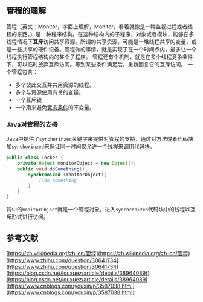 
## 管程的理解
管程（英文：Monitor，字面上理解，Monitor，看着就像是一种监视进程或者线程的东西。）是一种程序结构。在这种结构内的子程序，对象或者模块，能够在多线程情况下**互斥**访问共享资源。所谓的共享资源，可能是一堆线程共享的变量，或是一些共享的硬件设备。管程做的事情，就是实现了在一个时间点内，最多让一个线程执行管程结构内的某个子程序。
管程还有个机制，就是在多个线程竞争条件下，可以临时放弃互斥访问。等到某些条件满足后，重新回复它的互斥访问。
一个管程包含：
* 多个彼此交互并共用资源的线程。
* 多个与资源使用有关的变量。
* 一个互斥锁
* 一个用来避免[竞态条件](https://zh.wikipedia.org/wiki/竞态条件)的不变量。

### Java对管程的支持
Java中提供了`synchorinzed`关键字来提供对管程的支持，通过对方法或者代码块加`synchorinzed`来保证同一时间仅允许一个线程来调用代码块。

```java
public class Locker {
    private Object monitorObject = new Object();
    public void doSomething(){
        synchronized (monitorObject){
            //do something
        }
    }
}
```

其中的`monitorObject`就是一个管程对象，进入`synchronized`代码块中的线程以互斥形式进行访问。

## 参考文献
[https://zh.wikipedia.org/zh-cn/管程](https://zh.wikipedia.org/zh-cn/管程)
[https://www.zhihu.com/question/30641734](https://www.zhihu.com/question/30641734)
[https://blog.csdn.net/louxuez/article/details/38964089f](https://blog.csdn.net/louxuez/article/details/38964089)
[https://www.cnblogs.com/youxin/p/3587038.html](https://www.cnblogs.com/youxin/p/3587038.html)